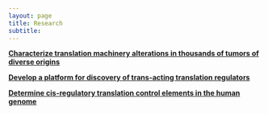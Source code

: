 ```yaml
---
layout: page
title: Research
subtitle: 
---
```


[**Characterize translation machinery alterations in thousands of tumors of diverse origins**](https://ceniklab.github.io/2018-06-26-Cancer_Bioinformatics/)


[**Develop a platform for discovery of trans-acting translation regulators**](https://ceniklab.github.io/2018-06-26-CRISPR_Screen/)


[**Determine cis-regulatory translation control elements in the human genome**](https://ceniklab.github.io/2018-05-30-first-post/)